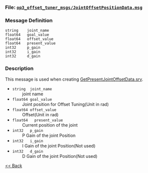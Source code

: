 ### File: [`op3_offset_tuner_msgs/JointOffsetPositionData.msg`](https://github.com/ROBOTIS-GIT/ROBOTIS-OP3-msgs/blob/master/op3_offset_tuner_msgs/msg/JointOffsetPositionData.msg)

### Message Definition
```
string    joint_name
float64   goal_value
float64   offset_value
float64   present_value
int32     p_gain
int32     i_gain
int32     d_gain
```

### Description
This message is used when creating [GetPresentJointOffsetData.srv](op3_GetPresentJointOffsetData.srv).  

* `string  joint_name`  
&emsp;&emsp; joint name  
* `float64 goal_value`  
&emsp;&emsp; Joint position for Offset Tuning(Unit in rad)  
* `float64 offset_value`  
&emsp;&emsp; Offset(Unit in rad)  
* `float64   present_value`  
&emsp;&emsp; Current position of the joint  
* `int32   p_gain`  
&emsp;&emsp; P Gain of the joint Position  
* `int32   i_gain`  
&emsp;&emsp; I Gain of the joint Position(Not used)  
* `int32   d_gain`  
&emsp;&emsp; D Gain of the joint Position(Not used)  

[&lt;&lt; Back](op3_offset_tuner_msgs.md)
